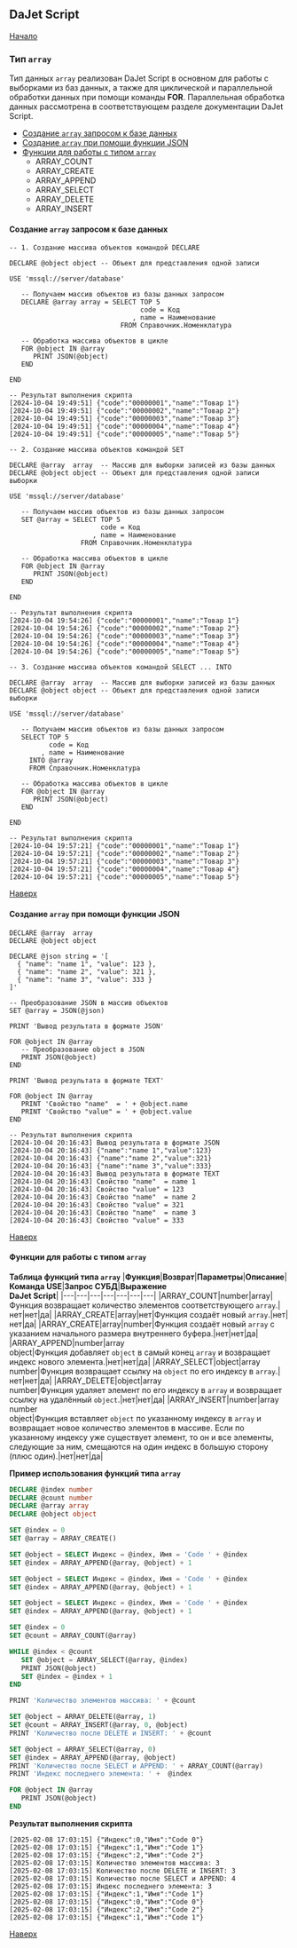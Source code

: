 ## DaJet Script

[Начало](https://github.com/zhichkin/dajet/tree/main/doc/dajet-script/README.md)

### Тип ```array```

Тип данных ```array``` реализован DaJet Script в основном для работы с выборками из баз данных, а также для циклической и параллельной обработки данных при помощи команды **FOR**. Параллельная обработка данных рассмотрена в соответствующем разделе документации DaJet Script.

- [Создание ```array``` запросом к базе данных](#создание-array-запросом-к-базе-данных)
- [Создание ```array``` при помощи функции JSON](#создание-array-при-помощи-функции-json)
- [Функции для работы с типом ```array```](#функции-для-работы-с-типом-array)
  - ARRAY_COUNT
  - ARRAY_CREATE
  - ARRAY_APPEND
  - ARRAY_SELECT
  - ARRAY_DELETE
  - ARRAY_INSERT

#### Создание ```array``` запросом к базе данных

```TSQL
-- 1. Создание массива объектов командой DECLARE

DECLARE @object object -- Объект для представления одной записи

USE 'mssql://server/database'

   -- Получаем массив объектов из базы данных запросом
   DECLARE @array array = SELECT TOP 5
                                 code = Код
                               , name = Наименование
                            FROM Справочник.Номенклатура

   -- Обработка массива объектов в цикле
   FOR @object IN @array
      PRINT JSON(@object)
   END

END

-- Результат выполнения скрипта
[2024-10-04 19:49:51] {"code":"00000001","name":"Товар 1"}
[2024-10-04 19:49:51] {"code":"00000002","name":"Товар 2"}
[2024-10-04 19:49:51] {"code":"00000003","name":"Товар 3"}
[2024-10-04 19:49:51] {"code":"00000004","name":"Товар 4"}
[2024-10-04 19:49:51] {"code":"00000005","name":"Товар 5"}
```

```TSQL
-- 2. Создание массива объектов командой SET

DECLARE @array  array  -- Массив для выборки записей из базы данных
DECLARE @object object -- Объект для представления одной записи выборки

USE 'mssql://server/database'

   -- Получаем массив объектов из базы данных запросом
   SET @array = SELECT TOP 5
                       code = Код
                     , name = Наименование
                  FROM Справочник.Номенклатура

   -- Обработка массива объектов в цикле
   FOR @object IN @array
      PRINT JSON(@object)
   END

END

-- Результат выполнения скрипта
[2024-10-04 19:54:26] {"code":"00000001","name":"Товар 1"}
[2024-10-04 19:54:26] {"code":"00000002","name":"Товар 2"}
[2024-10-04 19:54:26] {"code":"00000003","name":"Товар 3"}
[2024-10-04 19:54:26] {"code":"00000004","name":"Товар 4"}
[2024-10-04 19:54:26] {"code":"00000005","name":"Товар 5"}
```

```TSQL
-- 3. Создание массива объектов командой SELECT ... INTO

DECLARE @array  array  -- Массив для выборки записей из базы данных
DECLARE @object object -- Объект для представления одной записи выборки

USE 'mssql://server/database'

   -- Получаем массив объектов из базы данных запросом
   SELECT TOP 5
          code = Код
        , name = Наименование
     INTO @array
     FROM Справочник.Номенклатура

   -- Обработка массива объектов в цикле
   FOR @object IN @array
      PRINT JSON(@object)
   END

END

-- Результат выполнения скрипта
[2024-10-04 19:57:21] {"code":"00000001","name":"Товар 1"}
[2024-10-04 19:57:21] {"code":"00000002","name":"Товар 2"}
[2024-10-04 19:57:21] {"code":"00000003","name":"Товар 3"}
[2024-10-04 19:57:21] {"code":"00000004","name":"Товар 4"}
[2024-10-04 19:57:21] {"code":"00000005","name":"Товар 5"}
```

[Наверх](#тип-array)

#### Создание ```array``` при помощи функции JSON

```TSQL
DECLARE @array  array
DECLARE @object object

DECLARE @json string = '[
  { "name": "name 1", "value": 123 },
  { "name": "name 2", "value": 321 },
  { "name": "name 3", "value": 333 }
]'

-- Преобразование JSON в массив объектов
SET @array = JSON(@json)

PRINT 'Вывод результата в формате JSON'

FOR @object IN @array
   -- Преобразование object в JSON
   PRINT JSON(@object)
END

PRINT 'Вывод результата в формате TEXT'

FOR @object IN @array
   PRINT 'Свойство "name"  = ' + @object.name
   PRINT 'Свойство "value" = ' + @object.value
END

-- Результат выполнения скрипта
[2024-10-04 20:16:43] Вывод результата в формате JSON
[2024-10-04 20:16:43] {"name":"name 1","value":123}
[2024-10-04 20:16:43] {"name":"name 2","value":321}
[2024-10-04 20:16:43] {"name":"name 3","value":333}
[2024-10-04 20:16:43] Вывод результата в формате TEXT
[2024-10-04 20:16:43] Свойство "name"  = name 1
[2024-10-04 20:16:43] Свойство "value" = 123
[2024-10-04 20:16:43] Свойство "name"  = name 2
[2024-10-04 20:16:43] Свойство "value" = 321
[2024-10-04 20:16:43] Свойство "name"  = name 3
[2024-10-04 20:16:43] Свойство "value" = 333
```

[Наверх](#тип-array)

#### Функции для работы с типом ```array```

**Таблица функций типа ```array```**
|**Функция**|**Возврат**|**Параметры**|**Описание**|**Команда USE**|**Запрос СУБД**|**Выражение<br>DaJet Script**|
|---|---|---|---|---|---|---|
|ARRAY_COUNT|number|array|Функция возвращает количество элементов соответствующего ```array```.|нет|нет|да|
|ARRAY_CREATE|array|нет|Функция создаёт новый ```array```.|нет|нет|да|
|ARRAY_CREATE|array|number|Функция создаёт новый ```array``` с указанием начального размера внутреннего буфера.|нет|нет|да|
|ARRAY_APPEND|number|array<br>object|Функция добавляет ```object``` в самый конец ```array``` и возвращает индекс нового элемента.|нет|нет|да|
|ARRAY_SELECT|object|array<br>number|Функция возвращает ссылку на ```object``` по его индексу в ```array```.|нет|нет|да|
|ARRAY_DELETE|object|array<br>number|Функция удаляет элемент по его индексу в ```array``` и возвращает ссылку на удалённый ```object```.|нет|нет|да|
|ARRAY_INSERT|number|array<br>number<br>object|Функция вставляет ```object``` по указанному индексу в ```array``` и возвращает новое количество элементов в массиве. Если по указанному индексу уже существует элемент, то он и все элементы, следующие за ним, смещаются на один индекс в большую сторону (плюс один).|нет|нет|да|

**Пример использования функций типа ```array```**
```SQL
DECLARE @index number
DECLARE @count number
DECLARE @array array
DECLARE @object object

SET @index = 0
SET @array = ARRAY_CREATE()

SET @object = SELECT Индекс = @index, Имя = 'Code ' + @index
SET @index = ARRAY_APPEND(@array, @object) + 1

SET @object = SELECT Индекс = @index, Имя = 'Code ' + @index
SET @index = ARRAY_APPEND(@array, @object) + 1

SET @object = SELECT Индекс = @index, Имя = 'Code ' + @index
SET @index = ARRAY_APPEND(@array, @object) + 1

SET @index = 0
SET @count = ARRAY_COUNT(@array)

WHILE @index < @count
   SET @object = ARRAY_SELECT(@array, @index)
   PRINT JSON(@object)
   SET @index = @index + 1
END

PRINT 'Количество элементов массива: ' + @count

SET @object = ARRAY_DELETE(@array, 1)
SET @count = ARRAY_INSERT(@array, 0, @object)
PRINT 'Количество после DELETE и INSERT: ' + @count

SET @object = ARRAY_SELECT(@array, 0)
SET @index = ARRAY_APPEND(@array, @object)
PRINT 'Количество после SELECT и APPEND: ' + ARRAY_COUNT(@array)
PRINT 'Индекс последнего элемента: ' +  @index

FOR @object IN @array
   PRINT JSON(@object)
END
```

**Результат выполнения скрипта**
```
[2025-02-08 17:03:15] {"Индекс":0,"Имя":"Code 0"}
[2025-02-08 17:03:15] {"Индекс":1,"Имя":"Code 1"}
[2025-02-08 17:03:15] {"Индекс":2,"Имя":"Code 2"}
[2025-02-08 17:03:15] Количество элементов массива: 3
[2025-02-08 17:03:15] Количество после DELETE и INSERT: 3
[2025-02-08 17:03:15] Количество после SELECT и APPEND: 4
[2025-02-08 17:03:15] Индекс последнего элемента: 3
[2025-02-08 17:03:15] {"Индекс":1,"Имя":"Code 1"}
[2025-02-08 17:03:15] {"Индекс":0,"Имя":"Code 0"}
[2025-02-08 17:03:15] {"Индекс":2,"Имя":"Code 2"}
[2025-02-08 17:03:15] {"Индекс":1,"Имя":"Code 1"}
```

[Наверх](#тип-array)
